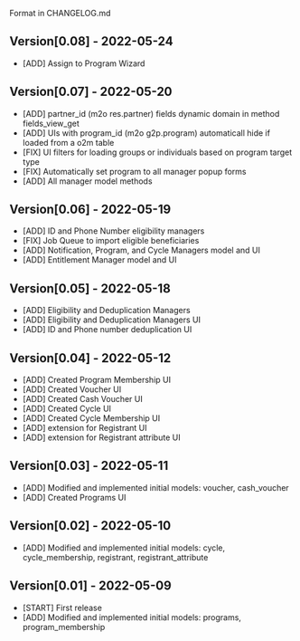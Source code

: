 Format in CHANGELOG.md

## Version[0.08] - 2022-05-24

- [ADD] Assign to Program Wizard

## Version[0.07] - 2022-05-20

- [ADD] partner_id (m2o res.partner) fields dynamic domain in method fields_view_get
- [ADD] UIs with program_id (m2o g2p.program) automaticall hide if loaded from a o2m table
- [FIX] UI filters for loading groups or individuals based on program target type
- [FIX] Automatically set program to all manager popup forms
- [ADD] All manager model methods

## Version[0.06] - 2022-05-19

- [ADD] ID and Phone Number eligibility managers
- [FIX] Job Queue to import eligible beneficiaries
- [ADD] Notification, Program, and Cycle Managers model and UI
- [ADD] Entitlement Manager model and UI

## Version[0.05] - 2022-05-18

- [ADD] Eligibility and Deduplication Managers
- [ADD] Eligibility and Deduplication Managers UI
- [ADD] ID and Phone number deduplication UI

## Version[0.04] - 2022-05-12

- [ADD] Created Program Membership UI
- [ADD] Created Voucher UI
- [ADD] Created Cash Voucher UI
- [ADD] Created Cycle UI
- [ADD] Created Cycle Membership UI
- [ADD] extension for Registrant UI
- [ADD] extension for Registrant attribute UI

## Version[0.03] - 2022-05-11

- [ADD] Modified and implemented initial models: voucher, cash_voucher
- [ADD] Created Programs UI

## Version[0.02] - 2022-05-10

- [ADD] Modified and implemented initial models: cycle, cycle_membership, registrant, registrant_attribute

## Version[0.01] - 2022-05-09

- [START] First release
- [ADD] Modified and implemented initial models: programs, program_membership
